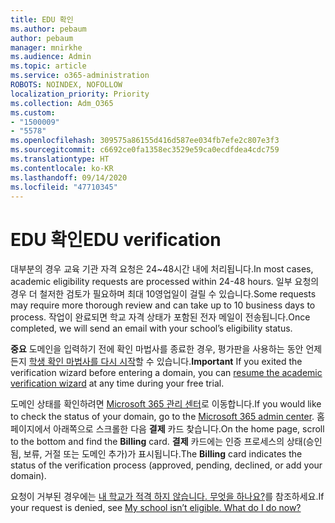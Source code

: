 ```yaml
---
title: EDU 확인
ms.author: pebaum
author: pebaum
manager: mnirkhe
ms.audience: Admin
ms.topic: article
ms.service: o365-administration
ROBOTS: NOINDEX, NOFOLLOW
localization_priority: Priority
ms.collection: Adm_O365
ms.custom:
- "1500009"
- "5578"
ms.openlocfilehash: 309575a86155d416d587ee034fb7efe2c807e3f3
ms.sourcegitcommit: c6692ce0fa1358ec3529e59ca0ecdfdea4cdc759
ms.translationtype: HT
ms.contentlocale: ko-KR
ms.lasthandoff: 09/14/2020
ms.locfileid: "47710345"
---
```

# <a name="edu-verification"></a><span data-ttu-id="2f56c-102">EDU 확인</span><span class="sxs-lookup"><span data-stu-id="2f56c-102">EDU verification</span></span>

<span data-ttu-id="2f56c-103">대부분의 경우 교육 기관 자격 요청은 24~48시간 내에 처리됩니다.</span><span class="sxs-lookup"><span data-stu-id="2f56c-103">In most cases, academic eligibility requests are processed within 24-48 hours.</span></span> <span data-ttu-id="2f56c-104">일부 요청의 경우 더 철저한 검토가 필요하며 최대 10영업일이 걸릴 수 있습니다.</span><span class="sxs-lookup"><span data-stu-id="2f56c-104">Some requests may require more thorough review and can take up to 10 business days to process.</span></span> <span data-ttu-id="2f56c-105">작업이 완료되면 학교 자격 상태가 포함된 전자 메일이 전송됩니다.</span><span class="sxs-lookup"><span data-stu-id="2f56c-105">Once completed, we will send an email with your school’s eligibility status.</span></span>

<span data-ttu-id="2f56c-106">**중요** 도메인을 입력하기 전에 확인 마법사를 종료한 경우, 평가판을 사용하는 동안 언제든지 [학생 확인 마법사를 다시 시작](https://go.microsoft.com/fwlink/p/?linkid=2135255)할 수 있습니다.</span><span class="sxs-lookup"><span data-stu-id="2f56c-106">**Important** If you exited the verification wizard before entering a domain, you can [resume the academic verification wizard](https://go.microsoft.com/fwlink/p/?linkid=2135255) at any time during your free trial.</span></span>

<span data-ttu-id="2f56c-107">도메인 상태를 확인하려면 [Microsoft 365 관리 센터](https://go.microsoft.com/fwlink/p/?linkid=2024339)로 이동합니다.</span><span class="sxs-lookup"><span data-stu-id="2f56c-107">If you would like to check the status of your domain, go to the [Microsoft 365 admin center](https://go.microsoft.com/fwlink/p/?linkid=2024339).</span></span> <span data-ttu-id="2f56c-108">홈 페이지에서 아래쪽으로 스크롤한 다음 **결제** 카드 찾습니다.</span><span class="sxs-lookup"><span data-stu-id="2f56c-108">On the home page, scroll to the bottom and find the **Billing** card.</span></span> <span data-ttu-id="2f56c-109">**결제** 카드에는 인증 프로세스의 상태(승인됨, 보류, 거절 또는 도메인 추가)가 표시됩니다.</span><span class="sxs-lookup"><span data-stu-id="2f56c-109">The **Billing** card indicates the status of the verification process (approved, pending, declined, or add your domain).</span></span>

<span data-ttu-id="2f56c-110">요청이 거부된 경우에는 [내 학교가 적격 하지 않습니다. 무엇을 하나요?](https://docs.microsoft.com/microsoft-365/commerce/subscriptions/verify-academic-eligibility#my-school-isnt-eligible-what-do-i-do-now)를 참조하세요.</span><span class="sxs-lookup"><span data-stu-id="2f56c-110">If your request is denied, see [My school isn’t eligible. What do I do now?](https://docs.microsoft.com/microsoft-365/commerce/subscriptions/verify-academic-eligibility#my-school-isnt-eligible-what-do-i-do-now)</span></span>